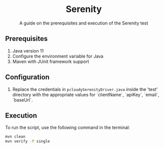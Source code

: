 <h1 align="center">Serenity</h1>

<p align="center">A guide on the prerequisites and execution of the Serenity test</p>

<h2>Prerequisites</h2>

<ol>
  <li>Java version 11</li>
  
  
  <li>Configure the environment variable for Java</li>
  
  
  <li>Maven with JUnit framework support</li>
  

</ol>
<h2>Configuration</h2>
<ol>
  <li>Replace the credentials in <code>pcloudySerenityDriver.java</code> inside the 'test' directory with the
                    appropriate values for `clientName`, `apiKey`, `email`, `baseUrl`.</li>
  
</ol>
<h2>Execution</h2>
<p>To run the script, use the following command in the terminal:</p>

 ```bash
mvn clean
mvn verify -P single
 ```



